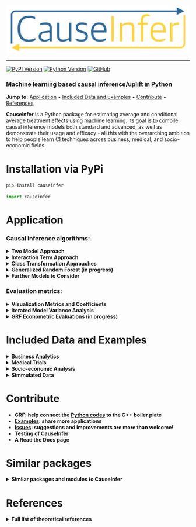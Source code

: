 <div align="center">
  <a href="https://github.com/andrewtavis/causeinfer"><img src="https://raw.githubusercontent.com/andrewtavis/causeinfer/master/resources/causeinfer_logo_transparent.png"></a>
</div>

--------------------------------------

[![PyPI Version](https://badge.fury.io/py/causeinfer.svg)](https://pypi.org/project/causeinfer/)
[![Python Version](https://img.shields.io/badge/python-3.5%20%7C%203.6%20%7C%203.7-blue.svg)](https://pypi.org/project/causeinfer/)
[![GitHub](https://img.shields.io/github/license/andrewtavis/causeinfer.svg)](https://github.com/andrewtavis/causeinfer/blob/master/LICENSE)

### Machine learning based causal inference/uplift in Python

**Jump to:** [Application](#application) • [Included Data and Examples](#included-data-and-examples) • [Contribute](#contribute) • [References](#references)

**CauseInfer** is a Python package for estimating average and conditional average treatment effects using machine learning. Its goal is to compile causal inference models both standard and advanced, as well as demonstrate their usage and efficacy - all this with the overarching ambition to help people learn CI techniques across business, medical, and socio-economic fields.

# Installation via PyPi
```bash
pip install causeinfer
```

```python
import causeinfer
```

# Application

<!---
### Standard algorithms: (Once another advanced algorithm is added)
-->

### Causal inference algorithms:
<details><summary><strong>Two Model Approach<strong></summary>
</p>

Separate models for treatment and control groups are trained and combined to derive average treatment effects (Hansotia, 2002).

```python
from causeinfer.standard_algorithms import TwoModel
from sklearn.ensemble import RandomForestClassifier

tm = TwoModel(treatment_model=RandomForestClassifier(**kwargs),
              control_model=RandomForestClassifier(**kwargs))
tm.fit(X=X_train, y=y_train, w=w_train)

# An array of predictions given a treatment and control model
tm_preds = tm.predict(X=X_test)
# An array of predicted treatment class proabailities given models
tm_probas = tm.predict_proba(X=X_test)
```

</p>
</details>

<details><summary><strong>Interaction Term Approach<strong></summary>
<p>

An interaction term between treatment and covariates is added to the data to allow for a basic single model application (Lo, 2002).

<div align="center">
  <img src="https://raw.githubusercontent.com/andrewtavis/causeinfer/master/resources/gh_images/interaction_term_data.png" width="720" height="282">
</div>

```python
from causeinfer.standard_algorithms import InteractionTerm
from sklearn.ensemble import RandomForestClassifier

it = InteractionTerm(model=RandomForestClassifier(**kwargs))
it.fit(X=X_train, y=y_train, w=w_train)

# An array of predictions given a treatment and control interaction term
it_preds = it.predict(X=X_test)
# An array of predicted treatment class proabailities given interaction terms
it_probas = it.predict_proba(X=X_test)
```

</p>
</details>

<details><summary><strong>Class Transformation Approaches<strong></summary>
<p>

Units are categorized into two or four classes to derive treatment effects from favorable class attributes (Lai, 2006; Kane, et al, 2014; Shaar, et al, 2016).

<div align="center">
  <img src="https://raw.githubusercontent.com/andrewtavis/causeinfer/master/resources/gh_images/new_known_unknown_classes.png" width="720" height="405">
</div>

```python
# Binary Class Transformation
from causeinfer.standard_algorithms import BinaryTransformation
from sklearn.ensemble import RandomForestRegressor

bt = BinaryTransformation(model=RandomForestRegressor(**kwargs), 
                          regularize=True)
bt.fit(X=X_train, y=y_train, w=w_train)

# An array of predicted proabailities (P(Favorable Class), P(Unfavorable Class))
bt_probas = bt.predict_proba(X=X_test)
```

```python
# Quaternary Class Transformation
from causeinfer.standard_algorithms import QuaternaryTransformation
from sklearn.ensemble import RandomForestRegressor

qt = QuaternaryTransformation(model=RandomForestRegressor(**kwargs), 
                              regularize=True)
qt.fit(X=X_train, y=y_train, w=w_train)

# An array of predicted proabailities (P(Favorable Class), P(Unfavorable Class))
qt_probas = qt.predict_proba(X=X_test)
```

</p>
</details>

<!---
### Advanced algorithms: (Once another advanced algorithm is added)
-->

<details><summary><strong>Generalized Random Forest (in progress)<strong></summary>
<p>

A wrapper application of honest causalaity based splitting random forests - via the R/C++ [grf](https://github.com/grf-labs/grf) (Athey, Tibshirani, and Wager, 2019).

```python
# Example code in progress
```

</p>
</details>

<details><summary><strong>Further Models to Consider<strong></summary>
<p>

- Under consideration for inclusion in CauseInfer:
  - Reflective and Pessimistic Uplift - Shaar, et al (2016)
  - The X-Learner - Kunzel, et al (2019)
  - The R-Learner - Nie and Wager (2017)
  - Double Machine Learning - Chernozhukov, et al (2018)
  - Information Theory Trees/Forests - Soltys, et al (2015)

</p>
</details>

### Evaluation metrics:
<details><summary><strong>Visualization Metrics and Coefficients<strong></summary>
<p>

Comparisons across stratefied, ordered treatment response groups are used to derive model efficiency.

```python
from causeinfer.evaluation import plot_cum_gain, plot_qini
visual_eval_dict = {'y_test': y_test, 'w_test': w_test, 
                    'two_model': tm_effects, 'interaction_term': it_effects, 
                    'binary_trans': bt_effects, 'quaternary_trans': qt_effects}

df_visual_eval = pd.DataFrame(visual_eval_dict, columns = visual_eval_dict.keys())
model_pred_cols = [col for col in visual_eval_dict.keys() if col not in ['y_test', 'w_test']]
```

```python
fig, (ax1, ax2) = plt.subplots(ncols=2, sharey=False, figsize=(20,5))

plot_cum_gain(df=df_visual_eval, n=100, models=models, percent_of_pop=True,
              outcome_col='y_test', treatment_col='w_test', normalize=True, random_seed=42, 
              figsize=None, fontsize=20, axis=ax1, legend_metrics=True)

plot_qini(df=df_visual_eval, n=100, models=models, percent_of_pop=True, 
          outcome_col='y_test', treatment_col='w_test', normalize=True, random_seed=42, 
          figsize=None, fontsize=20, axis=ax2, legend_metrics=True)
```

Hillstrom Metrics
<p align="middle">
  <img src="https://raw.githubusercontent.com/andrewtavis/causeinfer/master/resources/gh_images/hillstrom_cum_effect.png" width="400" />
  <img src="https://raw.githubusercontent.com/andrewtavis/causeinfer/master/resources/gh_images/hillstrom_qini.png" width="400" /> 
</p>

CMF Microfinance Metrics
<p align="middle">
  <img src="https://raw.githubusercontent.com/andrewtavis/causeinfer/master/resources/gh_images/cmf_cum_effect.png" width="400" />
  <img src="https://raw.githubusercontent.com/andrewtavis/causeinfer/master/resources/gh_images/cmf_qini.png" width="400" /> 
</p>

<!---
```python
fig, (ax1, ax2) = plt.subplots(ncols=2, sharey=False, figsize=(20,5))

plot_cum_effect(df=df_visual_eval, n=100, models=models, percent_of_pop=False, 
                outcome_col='y_test', treatment_col='w_test', random_seed=42, 
                figsize=(10,5), fontsize=20, axis=ax1, legend_metrics=False)

plot_batch_responses(df=df_visual_eval, n=10, models=models, 
                     outcome_col='y_test', treatment_col='w_test', normalize=False,
                     figsize=None, fontsize=15, axis=ax2)
```
<div align="center">
  <img src="https://raw.githubusercontent.com/andrewtavis/causeinfer/master/resources/visual_evaluation_effects_responses.png" width="1000" height="250">
</div>
-->
</p>
</details>

<details><summary><strong>Iterated Model Variance Analysis<strong></summary>
<p>

Quickly iterate models to derive their average effects and prediction variance. See a full example across all datasets and models in the following [notebook](https://github.com/andrewtavis/causeinfer/blob/master/examples/_iterated_model_dataset_comparison.ipynb).

```python
from causeinfer.evaluation import iterate_model, eval_table

n = num_iterations
avg_preds, all_preds, \
avg_eval, eval_variance, \
eval_sd, all_evals = iterate_model(model=model, 
                                   X_train=dataset_keys[dataset]['X_train'], 
                                   y_train=dataset_keys[dataset]['y_train'], 
                                   w_train=dataset_keys[dataset]['w_train'],
                                   X_test=dataset_keys[dataset]['X_test'], 
                                   y_test=dataset_keys[dataset]['y_test'], 
                                   w_test=dataset_keys[dataset]['w_test'], 
                                   tau_test=None, n=n,
                                   pred_type='predict_proba', eval_type='qini',
                                   normalize_eval=False, notify_iter=n/10)
            
model_eval_dict[dataset].update({str(model).split('.')[-1].split(' ')[0]: {'avg_preds': avg_preds,
                                                                           'all_preds': all_preds, 
                                                                           'avg_eval': avg_eval, 
                                                                           'eval_variance': eval_variance,
                                                                           'eval_sd': eval_sd, 
                                                                           'all_evals': all_evals}})

df_model_eval = eval_table(model_eval_dict, variances=True, annotate_vars=True)

df_model_eval
```

| | TwoModel           | InteractionTerm   | BinaryTransformation   | QuaternaryTransformation   |
|:---|:-------------------|:------------------|:-----------------------|:---------------------------|
|Hillstrom| 3.541 ± 4.25**  | 3.533 ± 4.015** | 2.197 ± 1.439*       | 1.483 ± 1.677*            |
|Mayo PBC| -0.073 ± 0.114   | -0.135 ± 0.176    | -0.705 ± 0.125       | -0.310 ± 0.123           |
|CMF Microfinance| 16.262 ± 6.648** | 15.448 ± 4.115** | nan              | nan              |

</p>
</details>

<details><summary><strong>GRF Econometric Evaluations (in progress)<strong></summary>
<p>

Confidence intervals are created using GRF's honesty based, Gaussian assymptotic forest summations.

```python
# Example code in progress
```

</p>
</details>

# Included Data and Examples
<details><summary><strong>Business Analytics<strong></summary>
<p>

- [Hillstrom Email Marketing](https://blog.minethatdata.com/2008/03/minethatdata-e-mail-analytics-and-data.html)
  - Is directly downloaded and formatted with CauseInfer [(see script)](https://github.com/andrewtavis/causeinfer/blob/master/causeinfer/data/hillstrom.py).
  - [Example notebook](https://github.com/andrewtavis/causeinfer/blob/master/examples/business_hilstrom.ipynb) (in progress).

```python
from causeinfer.data import hillstrom
hillstrom.download_hillstrom()
data_hillstrom = hillstrom.load_hillstrom(user_file_path="datasets/hillstrom.csv",
                                          format_covariates=True, 
                                          normalize=True)

df = pd.DataFrame(data_hillstrom["dataset_full"], 
                  columns=data_hillstrom["dataset_full_names"])
```
# 
- [Criterio Uplift](https://ailab.criteo.com/criteo-uplift-prediction-dataset/)
  - Download and formatting script in progress.
  - Example notebook to follow.

</p>
</details>

<details><summary><strong>Medical Trials<strong></summary>
<p>

- [Mayo Clinic PBC](https://www.mayo.edu/research/documents/pbchtml/DOC-10027635)
  - Is directly downloaded and formatted with CauseInfer [(see script)](https://github.com/andrewtavis/causeinfer/blob/master/causeinfer/data/mayo_pbc.py).
  - [Example notebook](https://github.com/andrewtavis/causeinfer/blob/master/examples/medical_mayo_pbc.ipynb) (in progress).

```python
from causeinfer.data import mayo_pbc
mayo_pbc.download_mayo_pbc()
data_mayo_pbc = mayo_pbc.load_mayo_pbc(user_file_path="datasets/mayo_pbc.text",
                                       format_covariates=True, 
                                       normalize=True)

df = pd.DataFrame(data_mayo_pbc["dataset_full"], 
                  columns=data_mayo_pbc["dataset_full_names"])
```
# 
- [Pintilie Tamoxifen](https://onlinelibrary.wiley.com/doi/book/10.1002/9780470870709)
  - Accompanied the linked text, but is now unavailable. It is provided in the [datasets directory](https://github.com/andrewtavis/causeinfer/tree/master/causeinfer/data/datasets) for direct download.
  - Formatting script in progress.
  - Example notebook to follow.

</p>
</details>

<details><summary><strong>Socio-economic Analysis<strong></summary>
<p>

- [CMF Microfinance](https://www.aeaweb.org/articles?id=10.1257/app.20130533)
  - Accompanied the linked text, but is now unavailable. It is provided in the [datasets directory](https://github.com/andrewtavis/causeinfer/tree/master/causeinfer/data/datasets) for direct download.
  - Is formatted with CauseInfer [(see script)](https://github.com/andrewtavis/causeinfer/blob/master/causeinfer/data/cmf_microfinance.py).
  - [Example notebook](https://github.com/andrewtavis/causeinfer/blob/master/examples/socio_econ_cmf_micro.ipynb) (in progress).

```python
from causeinfer.data import cmf_micro
data_cmf_micro = cmf_micro.load_cmf_micro(user_file_path="datasets/cmf_micro",
                                          format_covariates=True, 
                                          normalize=True)

df = pd.DataFrame(data_cmf_micro["dataset_full"], 
                  columns=data_cmf_micro["dataset_full_names"])
```
# 
- [Lalonde Job Training](https://users.nber.org/~rdehejia/data/.nswdata2.html)
  - Download and formatting script in progress.
  - Example notebook to follow.

</p>
</details>

<details><summary><strong>Simmulated Data<strong></summary>
<p>

- Work is currently being done to add a data generator, thus allowing for theoretical tests with known treatmet effects. 
- Example notebook to follow.

</p>
</details>

# Contribute
- GRF: help connect the [Python codes]() to the C++ boiler plate
- [Examples](https://github.com/andrewtavis/causeinfer/tree/master/examples): share more applications
- [Issues](https://github.com/andrewtavis/causeinfer/issues?): suggestions and improvements are more than welcome!
- Testing of CauseInfer 
- A Read the Docs page

# Similar packages
<details><summary><strong>Similar packages and modules to CauseInfer<strong></summary>
<p>

<strong>Python</strong>

- https://github.com/uber/causalml
- https://github.com/Minyus/causallift
- https://github.com/jszymon/uplift_sklearn
- https://github.com/duketemon/pyuplift
- https://github.com/microsoft/EconML
- https://github.com/Microsoft/dowhy
- https://github.com/wayfair/pylift/

<strong>Other Languages</strong>

- https://github.com/grf-labs/grf (R/C++)
- [https://github.com/soerenkuenzel/causalToolbox/X-Learner](https://github.com/soerenkuenzel/causalToolbox/blob/a06d81d74f4d575a8b34dc6b718db2778cfa0be9/R/XRF.R) (R/C++)
- https://github.com/xnie/rlearner (R)

</p>
</details>

# References
<details><summary><strong>Full list of theoretical references<strong></summary>
<p>

<strong>Big Data and Machine Learning</strong> 

- Athey, S. (2017). Beyond prediction: Using big data for policy problems. Science, Vol. 355, No. 6324, February 3, 2017, pp. 483-485.
- Athey, S. & Imbens, G. (2015). Machine Learning Methods for Estimating Heterogeneous Causal Effects. Draft version submitted April 5th, 2015, arXiv:1504.01132v1, pp. 1-25.
- Athey, S. & Imbens, G. (2019). Machine Learning Methods That Economists Should Know About. Annual Review of Economics, Vol. 11, August 2019, pp. 685-725.
- Chernozhukov, V. et al. (2018). Double/debiased machine learning for treatment and structural parameters. The Econometrics Journal, Vol. 21, No. 1, February 1, 2018, pp. C1–C68.
- Mullainathan, S. & Spiess, J. (2017). Machine Learning: An Applied Econometric Approach. Journal of Economic Perspectives, Vol. 31, No. 2, Spring 2017, pp. 87-106.

<strong>Causal Inference</strong> 

- Athey, S. & Imbens, G. (2017). The State of Applied Econometrics: Causality and Policy Evaluation. Journal of Economic Perspectives, Vol. 31, No. 2, Spring 2017, pp. 3-32.
- Athey, S.,  Tibshirani, J. & Wager, S. (2019) Generalized random forests. The Annals of Statistics, Vol. 47, No. 2 (2019), pp. 1148-1178.
- Athey, S. & Wager, S. (2019). Efficient Policy Learning. Draft version submitted on 9 Feb 2017, last revised 16 Sep 2019, arXiv:1702.02896v5, pp. 1-10.
- Banerjee, A, et al. (2015) The Miracle of Microfinance? Evidence from a Randomized Evaluation. American Economic Journal: Applied Economics, Vol. 7, No. 1, January 1, 2015, pp. 22-53.
- Ding, P. & Li, F. (2018). Causal Inference: A Missing Data Perspective. Statistical Science, Vol. 33, No. 2, 2018, pp. 214-237.
- Farrell, M., Liang, T. & Misra S. (2018). Deep Neural Networks for Estimation and Inference: Application to Causal Effects and Other Semiparametric Estimands. Draft version submitted December 2018, arXiv:1809.09953, pp. 1-54.
- Gutierrez, P. & Gérardy, JY. (2016). Causal Inference and Uplift Modeling: A review of the literature. JMLR: Workshop and Conference Proceedings 67, 2016, pp. 1–14.
- Hitsch, G J. & Misra, S. (2018). Heterogeneous Treatment Effects and Optimal Targeting Policy Evaluation. January 28, 2018, Available at SSRN: ssrn.com/abstract=3111957 or dx.doi.org/10.2139/ssrn.3111957, pp. 1-64. 
- Powers, S. et al. (2018). Some methods for heterogeneous treatment effect estimation in high dimensions. Statistics in Medicine, Vol. 37, No. 11, May 20, 2018, pp. 1767-1787.
- Rosenbaum, P. & Rubin, D. (1983). The central role of the propensity score in observational studies for causal effects. Biometrika, Vol. 70, pp. 41-55.
- Sekhon, J. (2007). The Neyman-Rubin Model of Causal Inference and Estimation via Matching Methods. The Oxford Handbook of Political Methodology, Winter 2017, pp. 1-46.
- Wager, S. & Athey, S. (2018). Estimation and Inference of Heterogeneous Treatment Effects using Random Forests. Journal of the American Statistical Association, Vol. 113, 2018 - Issue 523, pp. 1228-1242.

<strong>Uplift</strong> 

- Devriendt, F. et al. (2018). A Literature Survey and Experimental Evaluation of the State-of-the-Art in Uplift Modeling: A Stepping Stone Toward the Development of Prescriptive Analytics. Big Data, Vol. 6, No. 1, March 1, 2018, pp. 1-29. Codes found at: data-lab.be/downloads.php.
- Hansotia, B. & Rukstales, B. (2002). Incremental value modeling. Journal of Interactive Marketing, Vol. 16, No. 3, Summer 2002, pp. 35-46.
- Haupt, J., Jacob, D., Gubela, R. & Lessmann, S. (2019). Affordable Uplift: Supervised Randomization in Controlled Experiments. Draft version submitted on October 1, 2019, arXiv:1910.00393v1, pp. 1-15.
- Jaroszewicz, S. & Rzepakowski, P. (2014). Uplift modeling with survival data. Workshop on Health Informatics (HI-KDD) New York City, August 2014, pp. 1-8. 
- Jaśkowski, M. & Jaroszewicz, S. (2012). Uplift modeling for clinical trial data. In: ICML, 2012, Workshop on machine learning for clinical data analysis. Edinburgh, Scotland, June 2012, 1-8.
- Kane, K.,  Lo, VSY. & Zheng, J. (2014). Mining for the truly responsive customers and prospects using true-lift modeling: Comparison of new and existing methods. Journal of Marketing Analytics, Vol. 2, No. 4, December 2014, pp 218–238.
- Lai, L.Y.-T. (2006). Influential marketing: A new direct marketing strategy addressing the existence of voluntary buyers. Master of Science thesis, Simon Fraser University School of Computing Science, Burnaby, BC, Canada, pp. 1-68.
- Lo, VSY. (2002). The true lift model: a novel data mining approach to response modeling in database marketing. SIGKDD Explor 4(2), pp. 78–86.
- Lo, VSY. & Pachamanova, D. (2016). From predictive uplift modeling to prescriptive uplift analytics: A practical approach to treatment optimization while accounting for estimation risk. Journal of Marketing Analytics Vol. 3, No. 2, pp. 79–95.
- Radcliffe N.J. & Surry, P.D. (1999). Differential response analysis: Modeling true response by isolating the effect of a single action. In Proceedings of Credit Scoring and Credit Control VI. Credit Research Centre, University of Edinburgh Management School.
- Radcliffe N.J. & Surry, P.D. (2011). Real-World Uplift Modelling with Significance-Based Uplift Trees. Technical Report TR-2011-1, Stochastic Solutions, 2011, pp. 1-33. 
- Rzepakowski, P. & Jaroszewicz, S. (2012). Decision trees for uplift modeling with single and multiple treatments. Knowledge and Information Systems, Vol. 32, pp. 303–327.
- Rzepakowski, P. & Jaroszewicz, S. (2012). Uplift modeling in direct marketing. Journal of Telecommunications and Information Technology, Vol. 2, 2012, pp. 43–50.
- Rudaś, K. & Jaroszewicz, S. (2018). Linear regression for uplift modeling. Data Mining and Knowledge Discovery, Vol. 32, No. 5, September 2018, pp. 1275–1305.
- Shaar, A., Abdessalem, T. and Segard, O (2016). “Pessimistic Uplift Modeling”. ACM SIGKDD, August 2016, San Francisco, California, USA.
- Sołtys, M., Jaroszewicz, S. & Rzepakowski, P. (2015). Ensemble methods for uplift modeling. Data Mining and Knowledge Discovery, Vol. 29, No. 6, November 2015,  pp. 1531–1559.

</p>
</details>